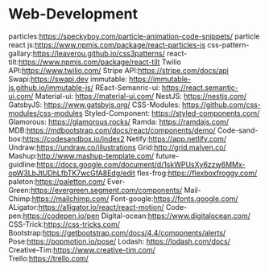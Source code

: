 # Web-Development
particles:https://speckyboy.com/particle-animation-code-snippets/
particle react js:https://www.npmjs.com/package/react-particles-js
css-pattern-gallary:https://leaverou.github.io/css3patterns/
react-tilt:https://www.npmjs.com/package/react-tilt
Twilio API:https://www.twilio.com/
Stripe API:https://stripe.com/docs/api
Swapi:https://swapi.dev
immutable: https://immutable-js.github.io/immutable-js/
REact-Semanric-ui: https://react.semantic-ui.com/
Material-ui: https://material-ui.com/
NestJS: https://nestjs.com/
GatsbyJS: https://www.gatsbyjs.org/
CSS-Modules: https://github.com/css-modules/css-modules
Styled-Component: https://styled-components.com/
Glamorous: https://glamorous.rocks/
Ramda: https://ramdajs.com/
MDB:https://mdbootstrap.com/docs/react/components/demo/
Code-sand-box:https://codesandbox.io/index2
Netify:https://app.netlify.com/
Undraw:https://undraw.co/illustrations
Grid:http://grid.malven.co/
Mashup:http://www.mashup-template.com/
future-guidline:https://docs.google.com/document/d/1skWPUsXy6zzw6MMx-opW3LbJtUDhLfbTK7wcGfA8Edg/edit
flex-frog:https://flexboxfroggy.com/
paleton:https://paletton.com/
Ever-Green:https://evergreen.segment.com/components/
Mail-Chimp:https://mailchimp.com/
Font-google:https://fonts.google.com/
ALigator:https://alligator.io/react/react-motion/
Code-pen:https://codepen.io/pen
Digital-ocean:https://www.digitalocean.com/
CSS-Trick:https://css-tricks.com/
Bootstrap:https://getbootstrap.com/docs/4.4/components/alerts/
Pose:https://popmotion.io/pose/
Lodash: https://lodash.com/docs/  
Creative-Tim:https://www.creative-tim.com/  
Trello:https://trello.com/ 
